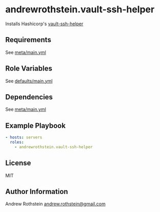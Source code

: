 andrewrothstein.vault-ssh-helper
=========

Installs Hashicorp's [vault-ssh-helper](https://github.com/hashicorp/vault-ssh-helper)

Requirements
------------

See [meta/main.yml](meta/main.yml)

Role Variables
--------------

See [defaults/main.yml](defaults/main.yml)

Dependencies
------------

See [meta/main.yml](meta/main.yml)

Example Playbook
----------------

```yml
- hosts: servers
  roles:
    - andrewrothstein.vault-ssh-helper
```

License
-------

MIT

Author Information
------------------

Andrew Rothstein <andrew.rothstein@gmail.com>
